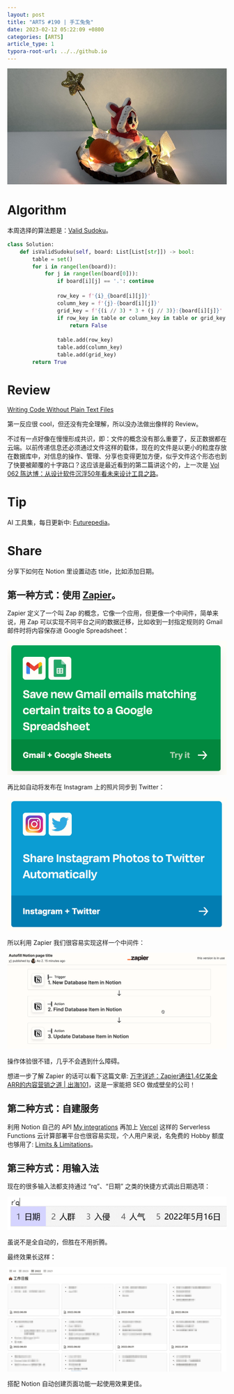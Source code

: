 ```yaml
---
layout: post
title: "ARTS #190 | 手工兔兔"
date: 2023-02-12 05:22:09 +0800
categories: [ARTS]
article_type: 1
typora-root-url: ../../github.io
---
```


![](/assets/img/190-6.jpg)

# Algorithm

本周选择的算法题是：[Valid Sudoku](https://leetcode.com/problems/valid-sudoku/)。

```python
class Solution:
    def isValidSudoku(self, board: List[List[str]]) -> bool:
        table = set()
        for i in range(len(board)):
            for j in range(len(board[0])):
                if board[i][j] == '.': continue

                row_key = f'{i}_{board[i][j]}'
                column_key = f'{j}-{board[i][j]}'
                grid_key = f'{(i // 3) * 3 + (j // 3)}:{board[i][j]}'
                if row_key in table or column_key in table or grid_key in table:
                    return False

                table.add(row_key)
                table.add(column_key)
                table.add(grid_key)
        return True
```

# Review

[Writing Code Without Plain Text Files](https://itnext.io/writing-code-without-plain-text-files-cb8f1ed2c0ad)

第一反应很 cool，但还没有完全理解，所以没办法做出像样的 Review。

不过有一点好像在慢慢形成共识，即：文件的概念没有那么重要了，反正数据都在云端。以前传递信息还必须通过文件这样的载体，现在的文件是以更小的粒度存放在数据库中，对信息的操作、管理、分享也变得更加方便，似乎文件这个形态也到了快要被颠覆的十字路口？这应该是最近看到的第二篇讲这个的，上一次是 [Vol 062 陈达博：从设计软件沉浮50年看未来设计工具之路](https://www.xiaoyuzhoufm.com/episode/6390a1ad0d56158ecbb89afc)。

# Tip

AI 工具集，每日更新中: [Futurepedia](https://www.futurepedia.io/)。

# Share

分享下如何在 Notion 里设置动态 title，比如添加日期。

## 第一种方式：使用 [Zapier](https://zapier.com/app/dashboard)。

Zapier 定义了一个叫 Zap 的概念，它像一个应用，但更像一个中间件，简单来说，用 Zap 可以实现不同平台之间的数据迁移，比如收到一封指定规则的 Gmail 邮件时将内容保存进 Google Spreadsheet：

![](/assets/img/190-2.png)

再比如自动将发布在 Instagram 上的照片同步到 Twitter：

![](/assets/img/190-3.png)

所以利用 Zapier 我们很容易实现这样一个中间件：

![](/assets/img/190-4.png)

操作体验很不错，几乎不会遇到什么障碍。

想进一步了解 Zapier 的话可以看下这篇文章: [万字详述：Zapier通往1.4亿美金ARR的内容营销之道 | 出海101](https://mp.weixin.qq.com/s/jzZg1u7AdHsOx2YcOEIhvg)，这是一家能把 SEO 做成壁垒的公司！

## 第二种方式：自建服务

利用 Notion 自己的 API [My integrations](https://www.notion.so/my-integrations) 再加上 [Vercel](https://vercel.com/) 这样的 Serverless Functions 云计算部署平台也很容易实现，个人用户来说，名免费的 Hobby 额度也够用了: [Limits & Limitations](https://vercel.com/docs/concepts/limits/overview)。

## 第三种方式：用输入法

现在的很多输入法都支持通过 “rq”、“日期” 之类的快捷方式调出日期选项：

![](/assets/img/190-5.webp)

虽说不是全自动的，但胜在不用折腾。

最终效果长这样：

![](/assets/img/190-1.png)

搭配 Notion 自动创建页面功能一起使用效果更佳。

